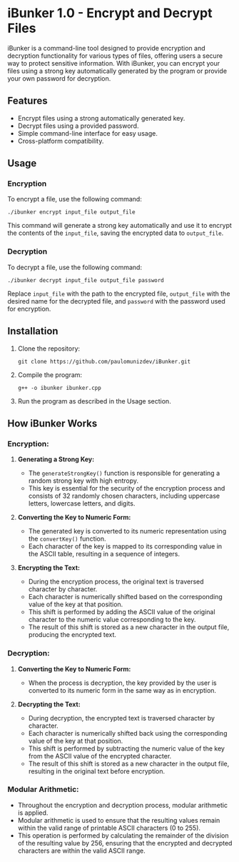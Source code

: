 # iBunker 1.0 - Encrypt and Decrypt Files

iBunker is a command-line tool designed to provide encryption and decryption functionality for various types of files, offering users a secure way to protect sensitive information. With iBunker, you can encrypt your files using a strong key automatically generated by the program or provide your own password for decryption.

## Features

- Encrypt files using a strong automatically generated key.
- Decrypt files using a provided password.
- Simple command-line interface for easy usage.
- Cross-platform compatibility.

## Usage

### Encryption

To encrypt a file, use the following command:

```
./ibunker encrypt input_file output_file
```

This command will generate a strong key automatically and use it to encrypt the contents of the `input_file`, saving the encrypted data to `output_file`.

### Decryption

To decrypt a file, use the following command:

```
./ibunker decrypt input_file output_file password
```

Replace `input_file` with the path to the encrypted file, `output_file` with the desired name for the decrypted file, and `password` with the password used for encryption.

## Installation

1. Clone the repository:
    ```
    git clone https://github.com/paulomunizdev/iBunker.git
    ```

2. Compile the program:
    ```
    g++ -o ibunker ibunker.cpp
    ```

3. Run the program as described in the Usage section.

## How iBunker Works

### Encryption:

1. **Generating a Strong Key:**
   - The `generateStrongKey()` function is responsible for generating a random strong key with high entropy.
   - This key is essential for the security of the encryption process and consists of 32 randomly chosen characters, including uppercase letters, lowercase letters, and digits.

2. **Converting the Key to Numeric Form:**
   - The generated key is converted to its numeric representation using the `convertKey()` function.
   - Each character of the key is mapped to its corresponding value in the ASCII table, resulting in a sequence of integers.

3. **Encrypting the Text:**
   - During the encryption process, the original text is traversed character by character.
   - Each character is numerically shifted based on the corresponding value of the key at that position.
   - This shift is performed by adding the ASCII value of the original character to the numeric value corresponding to the key.
   - The result of this shift is stored as a new character in the output file, producing the encrypted text.

### Decryption:

1. **Converting the Key to Numeric Form:**
   - When the process is decryption, the key provided by the user is converted to its numeric form in the same way as in encryption.

2. **Decrypting the Text:**
   - During decryption, the encrypted text is traversed character by character.
   - Each character is numerically shifted back using the corresponding value of the key at that position.
   - This shift is performed by subtracting the numeric value of the key from the ASCII value of the encrypted character.
   - The result of this shift is stored as a new character in the output file, resulting in the original text before encryption.

### Modular Arithmetic:

- Throughout the encryption and decryption process, modular arithmetic is applied.
- Modular arithmetic is used to ensure that the resulting values remain within the valid range of printable ASCII characters (0 to 255).
- This operation is performed by calculating the remainder of the division of the resulting value by 256, ensuring that the encrypted and decrypted characters are within the valid ASCII range.
